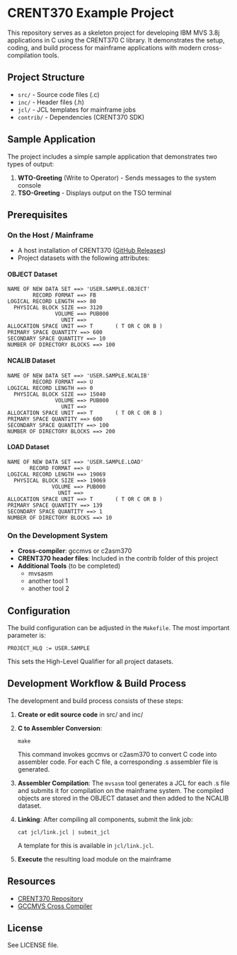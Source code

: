 # CRENT370 Example Project

This repository serves as a skeleton project for developing IBM MVS 3.8j applications in C using the CRENT370 C library. It demonstrates the setup, coding, and build process for mainframe applications with modern cross-compilation tools.

## Project Structure

- `src/` - Source code files (.c)
- `inc/` - Header files (.h)
- `jcl/` - JCL templates for mainframe jobs
- `contrib/` - Dependencies (CRENT370 SDK)

## Sample Application

The project includes a simple sample application that demonstrates two types of output:

1. **WTO-Greeting** (Write to Operator) - Sends messages to the system console
2. **TSO-Greeting** - Displays output on the TSO terminal

## Prerequisites

### On the Host / Mainframe
- A host installation of CRENT370 ([GitHub Releases](https://github.com/mvslovers/crent370/releases))
- Project datasets with the following attributes:

#### OBJECT Dataset
```
NAME OF NEW DATA SET ==> 'USER.SAMPLE.OBJECT'         
        RECORD FORMAT ==> FB                              
LOGICAL RECORD LENGTH ==> 80                              
  PHYSICAL BLOCK SIZE ==> 3120                            
               VOLUME ==> PUB000                          
                 UNIT ==>                                 
ALLOCATION SPACE UNIT ==> T       ( T OR C OR B )         
PRIMARY SPACE QUANTITY ==> 600                             
SECONDARY SPACE QUANTITY ==> 10                              
NUMBER OF DIRECTORY BLOCKS ==> 100 
```

#### NCALIB Dataset
```
NAME OF NEW DATA SET ==> 'USER.SAMPLE.NCALIB'             
        RECORD FORMAT ==> U                                   
LOGICAL RECORD LENGTH ==> 0                                   
  PHYSICAL BLOCK SIZE ==> 15040                               
               VOLUME ==> PUB000                              
                 UNIT ==>                                     
ALLOCATION SPACE UNIT ==> T       ( T OR C OR B )             
PRIMARY SPACE QUANTITY ==> 600                                 
SECONDARY SPACE QUANTITY ==> 100                                 
NUMBER OF DIRECTORY BLOCKS ==> 200
```

#### LOAD Dataset
```
NAME OF NEW DATA SET ==> 'USER.SAMPLE.LOAD'          
       RECORD FORMAT ==> U                              
LOGICAL RECORD LENGTH ==> 19069                          
  PHYSICAL BLOCK SIZE ==> 19069                          
              VOLUME ==> PUB000                         
                UNIT ==>                                
ALLOCATION SPACE UNIT ==> T       ( T OR C OR B )        
PRIMARY SPACE QUANTITY ==> 139                            
SECONDARY SPACE QUANTITY ==> 1                              
NUMBER OF DIRECTORY BLOCKS ==> 10
```

### On the Development System
- **Cross-compiler**: gccmvs or c2asm370
- **CRENT370 header files**: Included in the contrib folder of this project
- **Additional Tools** (to be completed)
  - mvsasm
  - another tool 1
  - another tool 2

## Configuration

The build configuration can be adjusted in the `Makefile`. The most important parameter is:

```
PROJECT_HLQ := USER.SAMPLE
```

This sets the High-Level Qualifier for all project datasets.

## Development Workflow & Build Process

The development and build process consists of these steps:

1. **Create or edit source code** in src/ and inc/

2. **C to Assembler Conversion**:
   ```
   make
   ```
   This command invokes gccmvs or c2asm370 to convert C code into assembler code. For each C file, a corresponding .s assembler file is generated.

3. **Assembler Compilation**:
   The `mvsasm` tool generates a JCL for each .s file and submits it for compilation on the mainframe system. The compiled objects are stored in the OBJECT dataset and then added to the NCALIB dataset.

4. **Linking**:
   After compiling all components, submit the link job:
   ```
   cat jcl/link.jcl | submit_jcl
   ```
   A template for this is available in `jcl/link.jcl`.

5. **Execute** the resulting load module on the mainframe

## Resources

- [CRENT370 Repository](https://github.com/mvslovers/crent370)
- [GCCMVS Cross Compiler](http://gccmvs.sourceforge.net/)

## License

See LICENSE file.